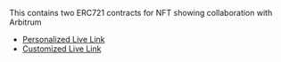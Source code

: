 
This contains two ERC721 contracts for NFT showing collaboration with Arbitrum

- [Personalized Live Link](https://opensea.io/collection/complexlityxarbitrum)
- [Customized Live Link]("")